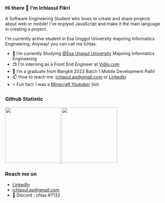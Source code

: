 ### Hi there 👋 I'm Ichlasul Fikri

A Software Engineering Student who loves to create and share projects about web or mobile! I've enjoyed JavaScript and make it the main language in creating a project.

I'm currently active student in Esa Unggul University majoring Informatics Engineering, Anyway! you can call me Ichlas.

- 🔭 I’m currently Studying <a href="https://www.esaunggul.ac.id/">@Esa Unggul University</a> Majoring Informatics Engineering
- 📺 I'm interning as a Front End Engineer at <a href="https://vidio.com">Vidio.com</a>
- 🌱 I’m a graduate from Bangkit 2023 Batch 1 Mobile Development Path!
- 📫 How to reach me: ichlasul.ap@gmail.com or <a href="https://www.linkedin.com/in/ichlasulfikri/">LinkedIn</a>
- ⚡ Fun fact: I was a <a href="https://www.youtube.com/channel/UCol-nYLcvK4KayX5ku6Ruqw">Minecraft Youtuber</a> (lol) 

  
### Github Statistic
<p align="left">
<a href="https://github.com/boreneoux">
  <img height="180em" src="https://github-readme-stats-eight-theta.vercel.app/api?username=boreneoux&show_icons=true&theme=algolia&include_all_commits=true&count_private=true"/>
  <img height="180em" src="https://github-readme-stats-eight-theta.vercel.app/api/top-langs/?username=boreneoux&layout=compact&langs_count=8&theme=algolia"/>
</a>
</p>

### Reach me on
- <a href="https://linkedin.com/in/ichlasulfikri/">LinkedIn</a>
- ichlasul.ap@gmail.com
- 💬 Discord : chlas.#7132

<!--
**Boreneoux/Boreneoux** is a ✨ _special_ ✨ repository because its `README.md` (this file) appears on your GitHub profile.

Here are some ideas to get you started:

- 🔭 I’m currently working on ...
- 🌱 I’m currently learning ...
- 👯 I’m looking to collaborate on ...
- 🤔 I’m looking for help with ...
- 💬 Ask me about ...
- 📫 How to reach me: ...
- 😄 Pronouns: ...
- ⚡ Fun fact: ...
-->
